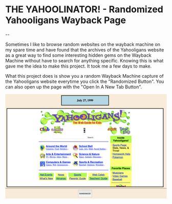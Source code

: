 # THE YAHOOLINATOR! - Randomized Yahooligans Wayback Page

--

Sometimes I like to browse random websites on the wayback machine on my spare time and have found that the archives of the Yahooligans website as a great way to find some interesting hidden gems on the Wayback Machine without have to search for anything specific. Knowing this is what gave me the idea to make this project. It took me a few days to make.

What this project does is show you a random Wayback Machine capture of the Yahooligans website everytime you click the "Randomized Button". You can also open up the page with the "Open In A New Tab Button".

![demonstration picture](demo.png)

